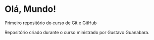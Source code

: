 # Olá, Mundo!
 Primeiro repositório do curso de Git e GitHub

Repositório criado durante o curso ministrado por Gustavo Guanabara.